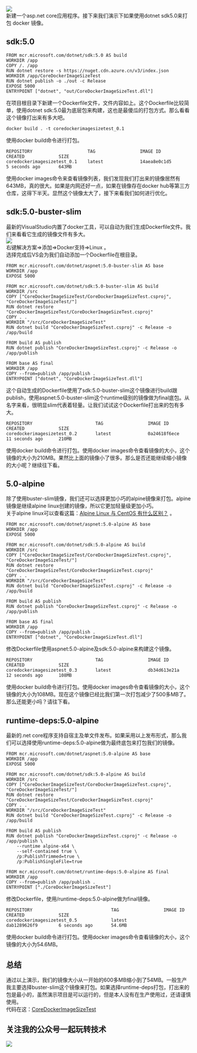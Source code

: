 ![](https://ftp.bmp.ovh/imgs/2021/03/d478a45b4738f630.png)   
新建一个asp.net core应用程序。接下来我们演示下如果使用dotnet sdk5.0来打包 docker 镜像。
## sdk:5.0
```
FROM mcr.microsoft.com/dotnet/sdk:5.0 AS build
WORKDIR /app
COPY /. /app
RUN dotnet restore -s https://nuget.cdn.azure.cn/v3/index.json
WORKDIR /app/CoreDockerImageSizeTest
RUN dotnet publish -o ./out -c Release
EXPOSE 5000
ENTRYPOINT ["dotnet", "out/CoreDockerImageSizeTest.dll"]
```
在项目根目录下新建一个Dockerfile文件，文件内容如上。这个Dockerfile比较简单，使用dotnet sdk:5.0最为底层包来构建，这也是最傻瓜的打包方式。那么看看这个镜像打出来有多大吧。
```
docker build . -t coredockerimagesizetest_0.1
```
使用docker build命令进行打包。
```
REPOSITORY                     TAG                 IMAGE ID            CREATED             SIZE
coredockerimagesizetest_0.1    latest              14aea8e0c1d5        5 seconds ago       643MB
```
使用docker images命令来查看镜像列表，我们发现我们打出来的镜像居然有643MB，真的很大。如果是内网还好一点，如果在镜像存在docker hub等第三方仓库，这得下半天。显然这个镜像太大了，接下来看我们如何进行优化。
## sdk:5.0-buster-slim
最新的VisualStudio内置了docker工具，可以自动为我们生成Dockerfile文件。我们来看看它生成的镜像文件有多大。   
![](https://ftp.bmp.ovh/imgs/2021/03/03063451a26ef4bd.png)   
右键解决方案=>添加=>Docker支持=>Linux 。    
选择完成后VS会为我们自动添加一个Dockerfile在根目录。
```
FROM mcr.microsoft.com/dotnet/aspnet:5.0-buster-slim AS base
WORKDIR /app
EXPOSE 5000

FROM mcr.microsoft.com/dotnet/sdk:5.0-buster-slim AS build
WORKDIR /src
COPY ["CoreDockerImageSizeTest/CoreDockerImageSizeTest.csproj", "CoreDockerImageSizeTest/"]
RUN dotnet restore "CoreDockerImageSizeTest/CoreDockerImageSizeTest.csproj"
COPY . .
WORKDIR "/src/CoreDockerImageSizeTest"
RUN dotnet build "CoreDockerImageSizeTest.csproj" -c Release -o /app/build

FROM build AS publish
RUN dotnet publish "CoreDockerImageSizeTest.csproj" -c Release -o /app/publish

FROM base AS final
WORKDIR /app
COPY --from=publish /app/publish .
ENTRYPOINT ["dotnet", "CoreDockerImageSizeTest.dll"]
```
这个自动生成的Dockerfile使用了sdk:5.0-buster-slim这个镜像进行build跟publish，使用aspnet:5.0-buster-slim这个runtime级别的镜像做为final底包。从名字来看，很明显slim代表着轻量。让我们试试这个Dockerfile打出来的包有多大。
```
REPOSITORY                        TAG                 IMAGE ID            CREATED             SIZE
coredockerimagesizetest_0.2       latest              0a24618f6ece        11 seconds ago      210MB
```
使用docker build命令进行打包。使用docker images命令查看镜像的大小，这个镜像的大小为210MB。果然比上面的镜像小了很多。那么是否还能继续缩小镜像的大小呢？继续往下看。
## 5.0-alpine
除了使用buster-slim镜像，我们还可以选择更加小巧的alpine镜像来打包。alpine镜像是继续alpine linux创建的镜像，所以它更加轻量级更加小巧。   
关于alpine linux可以查看这篇：[Alpine Linux 与 CentOS 有什么区别？](https://www.zhihu.com/question/312668028) 。
```
FROM mcr.microsoft.com/dotnet/aspnet:5.0-alpine AS base
WORKDIR /app
EXPOSE 5000

FROM mcr.microsoft.com/dotnet/sdk:5.0-alpine AS build
WORKDIR /src
COPY ["CoreDockerImageSizeTest/CoreDockerImageSizeTest.csproj", "CoreDockerImageSizeTest/"]
RUN dotnet restore "CoreDockerImageSizeTest/CoreDockerImageSizeTest.csproj"
COPY . .
WORKDIR "/src/CoreDockerImageSizeTest"
RUN dotnet build "CoreDockerImageSizeTest.csproj" -c Release -o /app/build

FROM build AS publish
RUN dotnet publish "CoreDockerImageSizeTest.csproj" -c Release -o /app/publish

FROM base AS final
WORKDIR /app
COPY --from=publish /app/publish .
ENTRYPOINT ["dotnet", "CoreDockerImageSizeTest.dll"]
```
修改Dockerfile使用aspnet:5.0-alpine及sdk:5.0-alpine来构建这个镜像。
```
REPOSITORY                        TAG                 IMAGE ID            CREATED             SIZE
coredockerimagesizetest_0.3       latest              db34d613e21a        12 seconds ago      108MB
```
使用docker build命令进行打包。使用docker images命令查看镜像的大小，这个镜像的大小为108MB。现在这个镜像已经比我们第一次打包减少了500多MB了。那么还能更小吗？请往下看。
## runtime-deps:5.0-alpine
最新的.net core程序支持自宿主及单文件发布。如果采用以上发布形式，那么我们可以选择使用runtime-deps:5.0-alpine做为最终底包来打包我们的镜像。
```
FROM mcr.microsoft.com/dotnet/aspnet:5.0-alpine AS base
WORKDIR /app
EXPOSE 5000

FROM mcr.microsoft.com/dotnet/sdk:5.0-alpine AS build
WORKDIR /src
COPY ["CoreDockerImageSizeTest/CoreDockerImageSizeTest.csproj", "CoreDockerImageSizeTest/"]
RUN dotnet restore "CoreDockerImageSizeTest/CoreDockerImageSizeTest.csproj"
COPY . .
WORKDIR "/src/CoreDockerImageSizeTest"
RUN dotnet build "CoreDockerImageSizeTest.csproj" -c Release -o /app/build

FROM build AS publish
RUN dotnet publish "CoreDockerImageSizeTest.csproj" -c Release -o /app/publish \
    --runtime alpine-x64 \
    --self-contained true \
    /p:PublishTrimmed=true \
    /p:PublishSingleFile=true

FROM mcr.microsoft.com/dotnet/runtime-deps:5.0-alpine AS final
WORKDIR /app
COPY --from=publish /app/publish .
ENTRYPOINT ["./CoreDockerImageSizeTest"]
```
修改Dockerfile，使用/runtime-deps:5.0-alpine做为final镜像。
```
REPOSITORY                              TAG                 IMAGE ID            CREATED             SIZE
coredockerimagesizetest_0.5             latest              dab1289626f9        6 seconds ago       54.6MB
```
使用docker build命令进行打包。使用docker images命令查看镜像的大小，这个镜像的大小为54.6MB。
## 总结
通过以上演示，我们的镜像大小从一开始的600多MB缩小到了54MB。一般生产我主要选择buster-slim这个镜像来打包。如果选择runtime-deps打包，打出来的包是最小的，虽然演示项目是可以运行的，但是本人没有在生产使用过，还请谨慎使用。   
代码在这：[CoreDockerImageSizeTest](https://github.com/kklldog/CoreDockerImageSizeTest)

## 关注我的公众号一起玩转技术   
![](https://s1.ax1x.com/2020/06/29/NfQjds.jpg)
